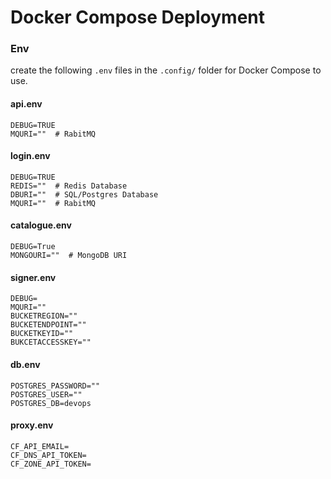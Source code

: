 # Docker Compose Deployment

### Env
create the following `.env` files in the `.config/` folder for Docker Compose to use.

#### api.env
```dotenv
DEBUG=TRUE
MQURI=""  # RabitMQ
```

#### login.env
```dotenv
DEBUG=TRUE
REDIS=""  # Redis Database
DBURI=""  # SQL/Postgres Database
MQURI=""  # RabitMQ
```

#### catalogue.env
```dotenv
DEBUG=True
MONGOURI=""  # MongoDB URI
```

#### signer.env
```dotenv
DEBUG=
MQURI=""
BUCKETREGION=""
BUCKETENDPOINT=""
BUCKETKEYID=""
BUKCETACCESSKEY=""
```

#### db.env
````dotenv
POSTGRES_PASSWORD=""
POSTGRES_USER=""
POSTGRES_DB=devops
````

#### proxy.env
```dotenv
CF_API_EMAIL=
CF_DNS_API_TOKEN=
CF_ZONE_API_TOKEN=
```